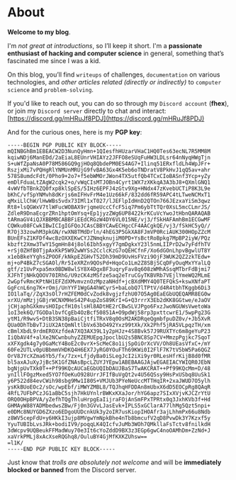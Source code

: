# About

**Welcome to my blog**.

I'm *not great at introductions*, so I’ll keep it short. I'm a **passionate enthusiast of hacking and computer science** in general, something that’s fascinated me since I was a kid.

On this blog, you’ll find `writeups` of challenges, `documentation` on various technologies, and *other articles related (directly or indirectly)* to `computer science` and `problem-solving`.

If you'd like to reach out, you can do so through my `Discord account` (**fhex**), or join my `Discord server` directly to chat and interact: [https://discord.gg/mHRuJf8PDJ](https://discord.gg/mHRuJf8PDJ)

And for the curious ones, here is my **PGP key**:

```
-----BEGIN PGP PUBLIC KEY BLOCK-----
mQINBGhBm1EBEACW2D3NunQyHmn+1QIesfhHUzarVHaC1HQ0Tes63ecNL7R5MM8M
kqiwNDj6ManEDd/2aEiaL8EUnrVHIAYz2JFFO8eSUqFuHW3LDLsr64nNyqHWgTjn
S+uWfZpaNsA0P78M586GQ9gjHOq8QbdePM0ES4AG7+Ilinq51ERxfldLh4WpJFr+
RszjxMi7vPQHgRlYNMUnMRUjG9fvBA63Gx4K5eb6oTNDratV8PkHvJ1qQ5av+ahr
578S8umdcFdt/0Pho9+2o7+f5ebWMOrJWon4TX5utfQb4TCxCIoBASnf3Ycp+yZy
emDlFduaLtZAgW2cqk2+o/vWqCIsMTJOBn4Cyrt1WX7zXKkqA3A3bJ8+QXmlGNQ1
4vWVfbTBnkZQ0fxp8klSpES/5IHz6EPFJ4zGtv9Xg+HNdx47zKvebUCTiP8K3L9e
bKhC/vfSpYNMvh8dKrjs6mIFHvFrM4e1Uz66kF/832dd6fR59APC4tLTweNCMxT1
qMxiLlChW/lHwWBs5vdx73IMl1xT027/lJEFlpIdHnD2QTOn766JEzxaYiSm3qwz
Rt8+lsQGWxV7tlWFucWOBAX9rjqmeUccCfcF5iq7Pm6ybTtTQr0XsL5mcCLmrJS/
ZdleR9DnaEcgrZRn1hptOmYsq+Ep1jyzZWg6UP8422krKCuVcYwoJtHbnQARAQAB
tARmaGV4iQJXBBMBCABBFiEEdCRGzW4DY6VL015NE/vj3/fSkHAFAmhBm1ECGwMF
CQWku08FCwkIBwICIgIGFQoJCAsCBBYCAwECHgcCF4AACgkQE/vj3/fSkHC5yQ//
R7Oj33zowhM3pkGN/rwXN8TMdDrln/4hEG3P5GkXA8FJmVP0RciAUK300HOpZZcM
BUnEFsZ1KFDf4wcBzOXXEKwCYJZNmqknujiM0PD+YsBctRoBpkg7MpBP2iyW/PQz
kbzft2Xmw3TwY15gmHn84j8ol6Ibh5xgyY7gmDgkxY23l5nmLIIPrD2w7yFdfhTV
+rSj0ZHfB0TjpAxKkP5W92wWYSs2CclcKzG7oQEHCfnF/Xo6dGOnLhpvBgwlUT8Y
x1ebBkeYYghsZPOOF/kNkpEZGHvT52Dh39mD9UvHsFVzi9OjF3WUK2QZ2zkTEdw+
mj+oP4BkZ7cSGAOl/Rr5IeXRZn9QOsPd+HqoCo1Lm2Z8SBjSCqDFyOuqMxYYalLQ
gtf/z1UvPxpa5mx0BDW8wlSY8X4DgxBF3uqryFav8q608zWMhASsqMTbrFdBjmi7
XJFhTjNHkQOOV70IRhG/U9zCK4zMSfze5aq2eTruCGyTKBVRb7VEjlYmeWQ2MLmE
2wGpfvRmcKPtNH1EFZdXMvmvznOzMpzaNHdf+jcBXdMMY4Q0TEFQkS+kswXNfaPT
GgFcnL6ng7K+rOmj/UnYYF1WgGA4hWCyrS+baLobQ7lTPtV/d4R4tbhTKggb6Di3
IO1laTq//ZqX3sOl7rHZFEM0dCvZodk8vgjzfzhU07O5Ag0EaEGbUQEQAMR8EG0w
xrXU/mMzjjGBjrWCNXMHeS42P4upZoS89KrI+G+Q3rrrX3Eb2dKK8GGtwe/eJaOV
jCHjaphGXkmvsHOIpcfH10slsHl8ADtHE2rCBwSLVJPgo6FxzJwoNGUWsVwetoWa
1oI3ek6Q/TGODalbvfCgEb4OzBcf50851A+O9pdWj58rp3pxttcwrE1/5wpPg23G
ytM1/R9wvS+DtB3SN38pBaiCjtfiTRxV8q0OsM2AKDRqeQgmbfpuDZ0v/+Jb5XvR
QUa0DhTbBvTJiUX2AtQmNltlbVx63bO492Yxz99tXk/Xk2Phf5jRA5VLpqzTH/xm
cBmlXbdL9rdmEROXzfdeA7XQ3AX39L1y2pHJz+4S8Bvk57J9RUXTYc6m8geYuP23
IiQbAV4f+alXe2NCwnbuhyZZEMUEpgJpoclbU2s5BNC8Sp7CV+MmzpPgjkc7SqoT
xXFXgdk4g7y0GaMcY4BoE2c0vrX+ScMeC8o1ijSpOiOrXcVV/Oh8UEasVfxC+/mY
60Fe2UTLv0pUBbmmVHDKQ4H6EX7JyRG0YOuFTh69KWi0I2FlF7K7tV5bW5Pa6QGZ
OrV8JYcXZma6Yb5/fx/7zx+LfjdyBa0iSLegJcI2iXi9yr0RLesHfrKijB8d0fMR
bl5axAJuXyJjBc5K1GfZNAsBpcLZUYJYEpw1ABEBAAGJAjwEGAEIACYWIQR0JEbN
bgNjpUvTXk0T++Pf99KQcAUCaEGbUQIbDAUJBaS7TwAKCRAT++Pf99KQcMm+D/48
ynIllFOgzMxed5YO7fOeKuO928UrrJFIfBuVgQt2v4U56QSsy9HsPxUSbq8UuSk1
y6P522d84evCWih98sbg9Mw1I80S+VMJUb3PYeNeUccMTTHqIR+2xaJWUD7O5ylh
ysKkBUoEOc2/sOc/wpEbf/iMWYZMBL8/TQJhqHFDDAn8mUbxX6dD5EOCpRg8QAqR
4RfL7UFbPCzJG1aBbC5sjh7HkUYnlrBWKxKXaJor/hYG6apz7SIxXVjvKJCZrYtU
ORQ0OHpBPVA/yZefhTQgThluHrpgEaIijraFOjAnSmFPxTPRtx0q3JxhKVb3f+Hd
GHMAyW88YADMbedwsZBw/Fj0n3GVvLJasEvk+IPLS5xGClarA77lhMg5Qzt5npi+
e0DMc8NUYGD6ZXzo6EDgoUUDcnkUk3y2oIR7usKiopIHOAfr3ajLhhmPx66u8Ndb
z8WV5cepFdU+y6HKkI3ujp8MVgwYmNpkBhe4nTb8bmcufV2qD8PvwDk3Y7Kzxf5y
YyuTUBIbLvsJRk+bodiIV9/poqqLK4QIcfvJuMb3WOh7QMkllaFsTctv8fnilkdH
3dWcpv9UQBeukFFMadWuy70e3It6cYoZddD9BX3z3EGp6gwC4noOAMhDm+ZzNd+J
xaVrkPMLj8xAcXseRQGhq8/OuluBY4GjMfKXKZUhsw==
=l1K/
-----END PGP PUBLIC KEY BLOCK-----
```

Just know that *trolls are absolutely not welcome* and will be **immediately blocked or banned** from the Discord server.
